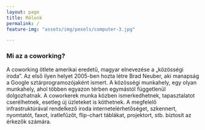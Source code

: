 ```yaml
---
layout: page
title: Rólunk
permalink: /
feature-img: "assets/img/pexels/computer-3.jpg"

---
```

### Mi az a coworking?
A coworking ötlete amerikai eredetű, magyar elnevezése a „közösségi iroda”. Az első ilyen helyet 2005-ben hozta létre Brad Neuber, aki manapság a Google sztárprogramozójaként ismert. A közösségi munkahely, egy olyan munkahely, ahol többen egyazon térben egymástól függetlenül dolgozhatnak. A coworkerek munka közben ismerkedhetnek, tapasztalatot cserélhetnek, esetleg új üzleteket is köthetnek. A megfelelő infrastruktúrával rendelkező iroda internetelérhetőséget, szkennert, nyomtatót, faxot, iratlefűzőt, flip-chart táblákat, projektort, stb. biztosít az érkezők számára.
 
